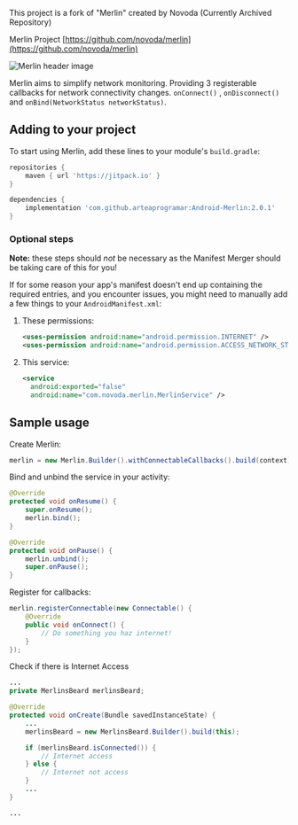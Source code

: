 This project is a fork of "Merlin" created by Novoda (Currently Archived Repository)

Merlin Project
[https://github.com/novoda/merlin](https://github.com/novoda/merlin)

![Merlin header image](https://github.com/novoda/merlin/blob/release/header.png)

Merlin aims to simplify network monitoring. Providing 3 registerable callbacks for network connectivity changes.
`onConnect()` , `onDisconnect()` and `onBind(NetworkStatus networkStatus)`.

## Adding to your project

To start using Merlin, add these lines to your module's `build.gradle`:

```groovy
repositories {
    maven { url 'https://jitpack.io' }
}

dependencies {
    implementation 'com.github.arteaprogramar:Android-Merlin:2.0.1'
}
```

### Optional steps

**Note:** these steps should _not_ be necessary as the Manifest Merger should be taking care of this for you!

If for some reason your app's manifest doesn't end up containing the required entries, and you encounter issues, you might need to manually add a few things to your `AndroidManifest.xml`:

 1. These permissions:

    ```xml
    <uses-permission android:name="android.permission.INTERNET" />
    <uses-permission android:name="android.permission.ACCESS_NETWORK_STATE" />
    ```

 2. This service:

    ```xml
    <service
      android:exported="false"
      android:name="com.novoda.merlin.MerlinService" />
    ```

## Sample usage

Create Merlin:

```java
merlin = new Merlin.Builder().withConnectableCallbacks().build(context);
```

Bind and unbind the service in your activity:

```java
@Override
protected void onResume() {
    super.onResume();
    merlin.bind();
}

@Override
protected void onPause() {
    merlin.unbind();
    super.onPause();
}
```

Register for callbacks:

```java
merlin.registerConnectable(new Connectable() {
    @Override
    public void onConnect() {
        // Do something you haz internet!
    }
});
```

Check if there is Internet Access

```java
...
private MerlinsBeard merlinsBeard;

@Override
protected void onCreate(Bundle savedInstanceState) {
    ...
    merlinsBeard = new MerlinsBeard.Builder().build(this);

    if (merlinsBeard.isConnected()) {
        // Internet access
    } else {
        // Internet not access
    }
    ...
}

...
```
